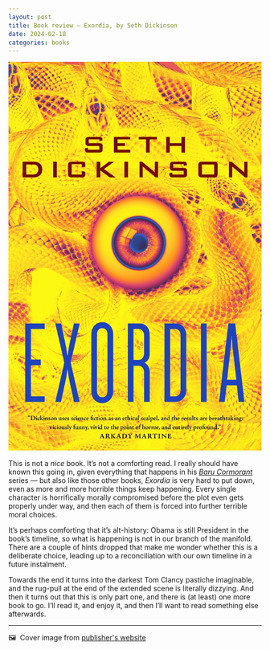 ```yaml
---
layout: post
title: Book review — Exordia, by Seth Dickinson
date: 2024-02-18
categories: books 
---
```


![Cover image for book](/images/exordia-cover.jpeg)

This is not a *nice* book. It’s not a comforting read. I really should have known this going in, given everything that happens in his *[Baru Cormorant](https://www.sethdickinson.com/the-traitor-baru-cormorant/)* series — but also like those other books, *Exordia* is very hard to put down, even as more and more horrible things keep happening. Every single character is horrifically morally compromised before the plot even gets properly under way, and then each of them is forced into further terrible moral choices. 

It’s perhaps comforting that it’s alt-history: Obama is still President in the book’s timeline, so what is happening is not in our branch of the manifold. There are a couple of hints dropped that make me wonder whether this is a deliberate choice, leading up to a reconciliation with our own timeline in a future instalment. 

Towards the end it turns into the darkest Tom Clancy pastiche imaginable, and the rug-pull at the end of the extended scene is literally dizzying. And then it turns out that this is only part one, and there is (at least) one more book to go. I’ll read it, and enjoy it, and then I’ll want to read something else afterwards. 

***

🖼️  Cover image from [publisher's website](https://us.macmillan.com/books/9781250233011/exordia)